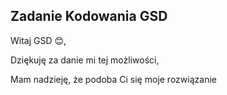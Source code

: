 ## Zadanie Kodowania GSD

Witaj GSD 😊,

Dziękuję za danie mi tej możliwości,

Mam nadzieję, że podoba Ci się moje rozwiązanie
